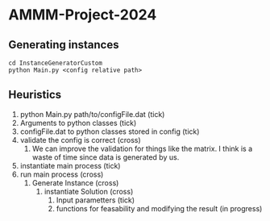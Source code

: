 # AMMM-Project-2024

## Generating instances
```
cd InstanceGeneratorCustom
python Main.py <config relative path>
```

## Heuristics
1. python Main.py path/to/configFile.dat (tick)
2. Arguments to python classes (tick)
3. configFile.dat to python classes stored in config (tick)
4. validate the config is correct (cross)
   1. We can improve the validation for things like the matrix. I think is a waste of time since data is generated by us.
5. instantiate main process (tick)
6. run main process (cross)
   1. Generate Instance (cross)
      1. instantiate Solution (cross)
         1. Input parametters (tick)
         2. functions for feasability and modifying the result (in progress)